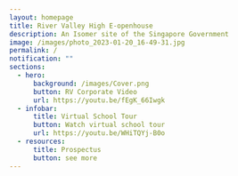 ```yaml
---
layout: homepage
title: River Valley High E-openhouse
description: An Isomer site of the Singapore Government
image: /images/photo_2023-01-20_16-49-31.jpg
permalink: /
notification: ""
sections:
  - hero:
      background: /images/Cover.png
      button: RV Corporate Video
      url: https://youtu.be/fEgK_66Iwgk
  - infobar:
      title: Virtual School Tour
      button: Watch virtual school tour
      url: https://youtu.be/WHiTQYj-B0o
  - resources:
      title: Prospectus
      button: see more
---
```

